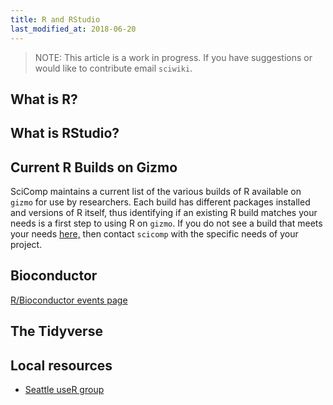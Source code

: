 ```yaml
---
title: R and RStudio
last_modified_at: 2018-06-20
---
```


>NOTE: This article is a work in progress. If you have suggestions or would like to contribute email `sciwiki`.  


## What is R?


## What is RStudio?



## Current R Builds on Gizmo
SciComp maintains a current list of the various builds of R available on `gizmo` for use by researchers.  Each build has different packages installed and versions of R itself, thus identifying if an existing R build matches your needs is a first step to using R on `gizmo`.  If you do not see a build that meets your needs [here,](https://fredhutch.github.io/easybuild-life-sciences/R.html) then contact `scicomp` with the specific needs of your project.  


## Bioconductor
[R/Bioconductor events page](http://www.bioconductor.org/help/events/)

## The Tidyverse


## Local resources
- [Seattle useR group](http://www.meetup.com/Seattle-useR/)
